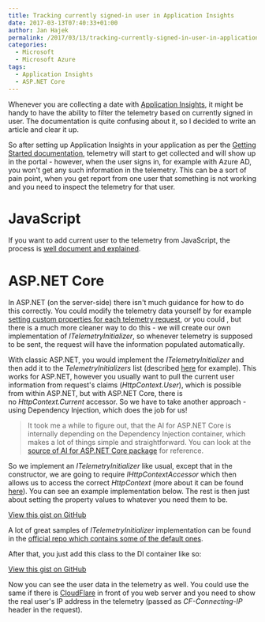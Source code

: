 ```yaml
---
title: Tracking currently signed-in user in Application Insights
date: 2017-03-13T07:40:33+01:00
author: Jan Hajek
permalink: /2017/03/13/tracking-currently-signed-in-user-in-application-insights/
categories:
  - Microsoft
  - Microsoft Azure
tags:
  - Application Insights
  - ASP.NET Core
---
```


<p>Whenever you are collecting a date with <a href="https://azure.microsoft.com/en-us/services/application-insights/">Application Insights</a>, it might be handy to have the ability to filter the telemetry based on currently signed in user. The documentation is quite confusing about it, so I decided to write an article and clear it up.</p>

<!--more-->

<p>So after setting up Application Insights in your application as per the <a href="https://github.com/Microsoft/ApplicationInsights-aspnetcore/wiki/Getting-Started">Getting Started documentation</a>, telemetry will start to get collected and will show up in the portal - however, when the user signs in, for example with Azure AD, you won't get any such information in the telemetry. This can be a sort of pain point, when you get report from one user that something is not working and you need to inspect the telemetry for that user.</p>

<h1>JavaScript</h1>

<p>If you want to add current user to the telemetry from JavaScript,&nbsp;the process is <a href="https://docs.microsoft.com/en-us/azure/application-insights/app-insights-web-track-usage#authenticated-users">well document and explained</a>.</p>

<h1>ASP.NET Core</h1>

<p>In ASP.NET (on the server-side) there isn't much guidance for how to do this correctly. You could modify the telemetry data yourself by for example <a href="https://github.com/Microsoft/ApplicationInsights-aspnetcore/wiki/Configure#add-additional-telemetry-item-properties">setting custom properties for each telemetry request</a>, or you could , but there is a much more cleaner way to do this - we will create our own implementation of&nbsp;<em>ITelemetryInitializer</em>, so whenever&nbsp;telemetry is supposed to be sent, the request will have the information populated automatically.</p>

<p>With classic ASP.NET, you would implement the&nbsp;<em>ITelemetryInitializer</em> and then add it to the&nbsp;<em>TelemetryInitializers</em> list (described <a href="http://apmtips.com/blog/2014/12/01/telemetry-initializers/">here</a> for example). This works for ASP.NET, however you usually want to pull the current user information from&nbsp;request's claims (<em>HttpContext.User</em>), which is possible from within ASP.NET, but with ASP.NET Core, there is no&nbsp;<em>HttpContext.Current</em> accessor. So we have to take another approach - using Dependency Injection, which does the job for us!</p>
<!-- wp:quote {"coblocks":[]} -->
<blockquote class="wp-block-quote"><p>It took me a while to figure out, that the AI for ASP.NET Core is internally depending on the Dependency Injection container, which makes a lot of things simple and straightforward. You can look at the <a href="https://github.com/Microsoft/ApplicationInsights-aspnetcore/blob/3567c4af164a0e01ee0630b8d77251171ba7d42b/src/Microsoft.ApplicationInsights.AspNetCore/Extensions/ApplicationInsightsExtensions.cs#L123">source of AI for ASP.NET Core package</a> for reference.</p></blockquote>
<!-- /wp:quote -->
<p>So we implement an&nbsp;<em>ITelemetryInitializer</em> like usual, except that in the constructor, we are going to require&nbsp;<em>IHttpContextAccessor</em> which then allows us to access the correct&nbsp;<em>HttpContext</em> (more about it can be found <a href="http://www.aaronhammond.net/2015/08/mvc6-and-ihttpcontextaccessor.html">here</a>). You can see an example implementation below. The rest is then just about setting the property values to whatever you need them to be.</p>
<div class="wp-block-coblocks-gist"><script src="https://gist.github.com/hajekj/17ab3a7a18b1ad545ff000252dc35451.js?file=234-1.cs"></script><noscript><a href="https://gist.github.com/hajekj/17ab3a7a18b1ad545ff000252dc35451#file-234-1-cs">View this gist on GitHub</a></noscript></div>

<p>A lot of great samples of&nbsp;<em>ITelemetryInitializer</em> implementation can be found in the <a href="https://github.com/Microsoft/ApplicationInsights-aspnetcore/tree/3567c4af164a0e01ee0630b8d77251171ba7d42b/src/Microsoft.ApplicationInsights.AspNetCore/TelemetryInitializers">official repo which contains some of the default ones</a>.</p>

<p>After that, you just add this class to the DI container like so:</p>
<div class="wp-block-coblocks-gist"><script src="https://gist.github.com/hajekj/17ab3a7a18b1ad545ff000252dc35451.js?file=234-2.cs"></script><noscript><a href="https://gist.github.com/hajekj/17ab3a7a18b1ad545ff000252dc35451#file-234-2-cs">View this gist on GitHub</a></noscript></div>

<p>Now you can see the user data in the telemetry as well. You could use the same if there is <a href="https://www.cloudflare.com">CloudFlare</a>&nbsp;in front of you web server and you need to show the real user's IP address in the telemetry (passed as&nbsp;<em>CF-Connecting-IP</em> header in the request).</p>
